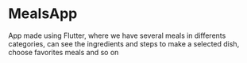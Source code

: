 # MealsApp
App made using Flutter, where we have several meals in differents categories, can see the ingredients and steps to make a selected dish, choose favorites meals and so on
